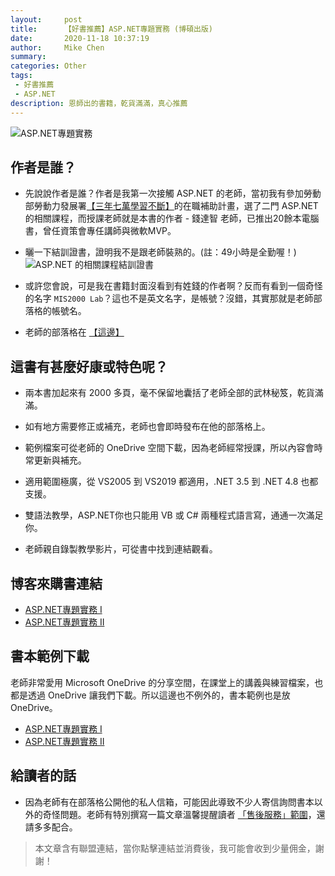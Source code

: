 ```yaml
---
layout:     post
title:      【好書推薦】ASP.NET專題實務 (博碩出版)
date:       2020-11-18 10:37:19
author:     Mike Chen
summary:    
categories: Other
tags:
 - 好書推薦
 - ASP.NET
description: 恩師出的書籍，乾貨滿滿，真心推薦
---
```

![ASP.NET專題實務](https://i.imgur.com/AijCOwG.jpg)

## 作者是誰？

* 先說說作者是誰？作者是我第一次接觸 ASP.NET 的老師，當初我有參加勞動部勞動力發展署[【三年七萬學習不斷】](https://www.wda.gov.tw/News_Content.aspx?n=1C70EFC8E5FD1DD2&sms=CAB9903ECBBD14F1&s=DB57727FF40305AF)的在職補助計畫，選了二門 ASP.NET 的相關課程，而授課老師就是本書的作者 - 錢達智 老師，已推出20餘本電腦書，曾任資策會專任講師與微軟MVP。

* 曬一下結訓證書，證明我不是跟老師裝熟的。(註：49小時是全勤喔！)
![ASP.NET 的相關課程結訓證書](https://i.imgur.com/2xgxtxf.jpg)

* 或許您會說，可是我在書籍封面沒看到有姓錢的作者啊？反而有看到一個奇怪的名字 `MIS2000 Lab`？這也不是英文名字，是帳號？沒錯，其實那就是老師部落格的帳號名。

* 老師的部落格在 [【這邊】](https://dotblogs.com.tw/mis2000lab)

## 這書有甚麼好康或特色呢？

* 兩本書加起來有 2000 多頁，毫不保留地囊括了老師全部的武林秘笈，乾貨滿滿。

* 如有地方需要修正或補充，老師也會即時發布在他的部落格上。

* 範例檔案可從老師的 OneDrive 空間下載，因為老師經常授課，所以內容會時常更新與補充。

* 適用範圍極廣，從 VS2005 到 VS2019 都適用，.NET 3.5 到 .NET 4.8 也都支援。

* 雙語法教學，ASP.NET你也只能用 VB 或 C# 兩種程式語言寫，通通一次滿足你。

* 老師親自錄製教學影片，可從書中找到連結觀看。

## 博客來購書連結
   
* [ASP.NET專題實務 I](https://www.books.com.tw/exep/assp.php/mikechen2020/products/0010838463?utm_source=mikechen2020&utm_medium=ap-books&utm_content=recommend&utm_campaign=ap-202011)
* [ASP.NET專題實務 II](https://www.books.com.tw/exep/assp.php/mikechen2020/products/0010838440?utm_source=mikechen2020&utm_medium=ap-books&utm_content=recommend&utm_campaign=ap-202011)

## 書本範例下載

老師非常愛用 Microsoft OneDrive 的分享空間，在課堂上的講義與練習檔案，也都是透過 OneDrive 讓我們下載。所以這邊也不例外的，書本範例也是放 OneDrive。

* [ASP.NET專題實務 I](https://onedrive.live.com/?id=6F7F668080F24B20%212411&cid=6F7F668080F24B20)
* [ASP.NET專題實務 II](https://onedrive.live.com/?id=6F7F668080F24B20%211731&cid=6F7F668080F24B20)

## 給讀者的話

* 因為老師有在部落格公開他的私人信箱，可能因此導致不少人寄信詢問書本以外的奇怪問題。老師有特別撰寫一篇文章溫馨提醒讀者 [「售後服務」範圍](https://dotblogs.com.tw/mis2000lab/2011/07/27/32183)，還請多多配合。

> 本文章含有聯盟連結，當你點擊連結並消費後，我可能會收到少量佣金，謝謝！